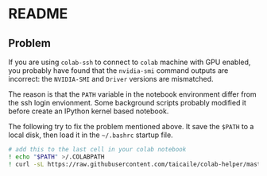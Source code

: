 # README

## Problem

If you are using `colab-ssh` to connect to `colab` machine with GPU enabled, you probably have found that the `nvidia-smi` command outputs are incorrect: the `NVIDIA-SMI` and `Driver` versions are mismatched.

The reason is that the `PATH` variable in the notebook environment differ from the ssh login envionment. Some background scripts probably modified it before create an IPython kernel based notebook.

The following try to fix the problem mentioned above. It save the `$PATH` to a local disk, then load it in the `~/.bashrc` startup file.

```bash
# add this to the last cell in your colab notebook
! echo "$PATH" >/.COLABPATH
! curl -sL https://raw.githubusercontent.com/taicaile/colab-helper/master/path.sh | sudo bash
```
